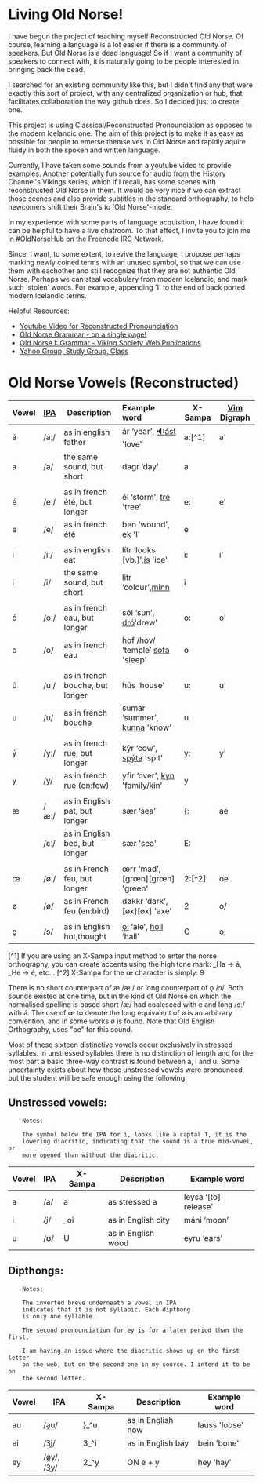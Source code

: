Living Old Norse!
================

I have begun the project of teaching myself Reconstructed Old Norse. Of course,
learning a language is a lot easier if there is a community of speakers. But
Old Norse is a dead language! So if I want a community of speakers to connect
with, it is naturally going to be people interested in bringing back the dead.

I searched for an existing community like this, but I didn't find any that were
exactly this sort of project, with any centralized organization or hub, that
facilitates collaboration the way github does. So I decided just to create one.

This project is using Classical/Reconstructed Pronounciation as opposed to
the modern Icelandic one. The aim of this project is to make it as easy as
possible for people to emerse themselves in Old Norse and rapidly aquire fluidy
in both the spoken and written language.

Currently, I have taken some sounds from a youtube video to provide examples.
Another potentially fun source for audio from the History Channel's Vikings
series, which if I recall, has some scenes with reconstructed Old Norse in
them.  It would be very nice if we can extract those scenes and also provide
subtitles in the standard orthography, to help newcomers shift their Brain's to
'Old Norse'-mode.

In my experience with some parts of language acquisition, I have found it can
be helpful to have a live chatroom. To that effect, I invite you to join me
in  #OldNorseHub on the Freenode [IRC](http://xchat.org/) Network.

Since, I want, to some extent, to revive the language, I propose perhaps
marking newly coined terms with an unused symbol, so that we can use them with
eachother and still recognize that they are not authentic Old Norse. Perhaps we
can steal vocabulary from modern Icelandic, and mark such 'stolen' words.  For
example, appending 'I' to the end of back ported modern Icelandic terms.


Helpful Resources:  
 * [Youtube Video for Reconstructed Pronounciation](http://www.youtube.com/watch?v=JICgNRzENoQ)
 * [Old Norse Grammar - on a single page!](http://oldnorsenews.org/2008/08/old-norse-grammar-on-a-single-page/)
 * [Old Norse I: Grammar - Viking Society Web Publications](http://www.vsnrweb-publications.org.uk/NION-1.pdf)
 * [Yahoo Group, Study Group, Class](https://groups.yahoo.com/neo/groups/norse_course/info)


Old Norse Vowels (Reconstructed)
===============================

Vowel | [IPA][1]  | Description                     | Example word                            | X-Sampa | [Vim][vim] Digraph 
----- | ----      | ------------------------------- |:-----------------------------           | --------| -------------------
á     | /aː/      |  as in english father           | ár ‘year’, [:sound:ást][ást] 'love'     |  a:[^1] | a'
a     | /a/       |  the same sound, but short      | dagr ‘day’                              |  a      |
      |           |                                 |                                         |         | 
é     | /eː/      |  as in french été, but longer   | él ‘storm’, [tré][tré] 'tree'           |  e:     | e'
e     | /e/       |  as in french été               | ben ‘wound’, [ek][ek] 'I'               |  e      |
      |           |                                 |                                         |         |
í     | /iː/      |  as in english eat              | lítr ‘looks [vb.]’,[ís][ís] 'ice'       |  i:     | i'
i     | /i/       |  the same sound, but short      | litr ‘colour’,[minn][minn]              |  i      |
      |           |                                 |                                         |         |
ó     | /oː/      |  as in french eau, but longer   | sól ‘sun’, [dró][dró]'drew'             |  o:     | o'
o     | /o/       |  as in french eau               | hof /hov/ ‘temple’ [sofa][sofa] 'sleep' |  o      |
      |           |                                 |                                         |         |
ú     | /uː/      |  as in french bouche, but longer| hús ‘house’                             |  u:     | u'
u     | /u/       |  as in french bouche            | sumar ‘summer’, [kunna][k1] 'know'      |  u      |
      |           |                                 |                                         |         |
ý     | /yː/      |  as in french rue, but longer   | kýr ‘cow’, [spýta][spýta] 'spit'        |  y:     | y'
y     | /y/       |  as in french rue (en:few)      | yfir ‘over’, [kyn][kyn] 'family/kin'    |  y      |
      |           |                                 |                                         |         |
æ     | /æː/      |  as in English pat, but longer  | sær ‘sea’                               |  {:     | ae
      | /ɛː/      |  as in English bed, but longer  | sær 'sea'                               |  E:     |
      |           |                                 |                                         |         |
œ     | /øː/      |  as in French feu, but longer   | œrr 'mad’,  [grœn][grœn] 'green'        |  2:[^2] | oe
ø     | /ø/       |  as in French feu (en:bird)     | døkkr ‘dark’, [øx][øx] 'axe'            |  2      | o/
      |           |                                 |                                         |         |
ǫ     | /ɔ/       |  as in English hot,thought      |  [ǫl][ǫl] ‘ale’, [hǫll][hǫll] ‘hall’    |  O      | o;           

[^1] If you are using an X-Sampa input method to enter the norse orthography,
you can create accents using the high tone mark: _Ha -> á, _He -> é, etc...
[^2] X-Sampa for the œ character is simply: 9

[1]: http://en.wikipedia.org/wiki/International_Phonetic_Alphabet
[vim]: http://www.vim.org
[ís]: https://secure.jerkface.net/~jim/OldNorseHub/sounds/words/ís.mp3
[minn]: https://secure.jerkface.net/~jim/OldNorseHub/sounds/words/minn.mp3
[ást]: https://secure.jerkface.net/~jim/OldNorseHub/sounds/words/ást.mp3
[tré]: https://secure.jerkface.net/~jim/OldNorseHub/sounds/words/tré.mp3
[ek]: https://secure.jerkface.net/~jim/OldNorseHub/sounds/words/ek.mp3
[dró]: https://secure.jerkface.net/~jim/OldNorseHub/sounds/words/dró.mp3
[sofa]: https://secure.jerkface.net/~jim/OldNorseHub/sounds/words/sofa.mp3
[ǫl]: https://secure.jerkface.net/~jim/OldNorseHub/sounds/words/ǫl.mp3
[hǫll]: https://secure.jerkface.net/~jim/OldNorseHub/sounds/words/hǫll.mp3
[k1]: https://secure.jerkface.net/~jim/OldNorseHub/sounds/words/kunna.mp3
[kyn]: https://secure.jerkface.net/~jim/OldNorseHub/sounds/words/kyn.mp3
[spýta]: https://secure.jerkface.net/~jim/OldNorseHub/sounds/words/spýta.mp3

There is no short counterpart of æ /æː/ or long counterpart of ǫ /ɔ/. Both sounds
existed at one time, but in the kind of Old Norse on which the normalised
spelling is based short /æ/ had coalesced with e and long /ɔː/ with á. The use
of œ to denote the long equivalent of ø is an arbitrary convention, and in some
works ǿ is found. Note that Old English Orthography, uses "oe" for this sound.

Most of these sixteen distinctive vowels occur exclusively in stressed
syllables. In unstressed syllables there is no distinction of length and
for the most part a basic three-way contrast is found between a, i and
u. Some uncertainty exists about how these unstressed vowels were
pronounced, but the student will be safe enough using the following.

Unstressed vowels:
-----------------

        Notes:

        The symbol below the IPA for i, looks like a captal T, it is the
        lowering diacritic, indicating that the sound is a true mid-vowel, or
        more opened than without the diacritic.

Vowel | IPA | X-Sampa | Description                     | Example word       
----- | ----| ------- | ------------------------------- | ------------------ 
    a | /a/ | a       | as stressed a                   | leysa ‘[to] release’
    i | /̞i/ | _oi     | as in English city              | máni ‘moon’
    u | /ʊ/ | U       | as in English wood              | eyru ‘ears’


Dipthongs:
----------

        Notes:

        The inverted breve underneath a vowel in IPA
        indicates that it is not syllabic. Each dipthong
        is only one syllable.
        
        The second pronounciation for ey is for a later period than the first.

        I am having an issue where the diacritic shows up on the first letter
        on the web, but on the second one in my source. I intend it to be on
        the second letter.

       

Vowel | IPA               | X-Sampa | Description           | Example word       
----- | ----------------- | ------- | ----------------------| ------------------  
au    | /a̯u/              | }_^u    | as in English now     | lauss 'loose'  
ei    | /3̯i/              | 3_^i    | as in English bay     | bein  'bone'  
ey    | /ø̯y/, /3̯y/        | 2_^y    | ON e + y              | hey   'hay'  



